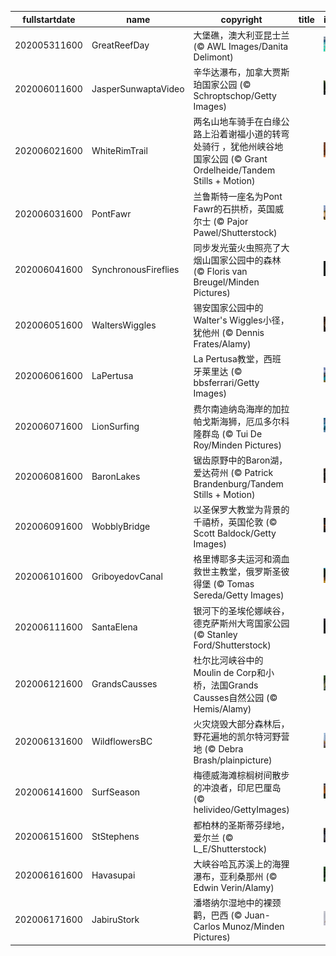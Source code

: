 |fullstartdate|name|copyright|title|image|
|--|--|--|--|--|
202005311600|GreatReefDay|大堡礁，澳大利亚昆士兰 (© AWL Images/Danita Delimont)||![](/zh-CN/2020/06/202005311600GreatReefDay.jpg)|
202006011600|JasperSunwaptaVideo|辛华达瀑布，加拿大贾斯珀国家公园 (© Schroptschop/Getty Images)||![](/zh-CN/2020/06/202006011600JasperSunwaptaVideo.jpg)|
202006021600|WhiteRimTrail|两名山地车骑手在白缘公路上沿着谢福小道的转弯处骑行 ，犹他州峡谷地国家公园 (© Grant Ordelheide/Tandem Stills + Motion)||![](/zh-CN/2020/06/202006021600WhiteRimTrail.jpg)|
202006031600|PontFawr|兰鲁斯特一座名为Pont Fawr的石拱桥，英国威尔士 (© Pajor Pawel/Shutterstock)||![](/zh-CN/2020/06/202006031600PontFawr.jpg)|
202006041600|SynchronousFireflies|同步发光萤火虫照亮了大烟山国家公园中的森林 (© Floris van Breugel/Minden Pictures)||![](/zh-CN/2020/06/202006041600SynchronousFireflies.jpg)|
202006051600|WaltersWiggles|锡安国家公园中的Walter's Wiggles小径，犹他州 (© Dennis Frates/Alamy)||![](/zh-CN/2020/06/202006051600WaltersWiggles.jpg)|
202006061600|LaPertusa|La Pertusa教堂，西班牙莱里达 (© bbsferrari/Getty Images)||![](/zh-CN/2020/06/202006061600LaPertusa.jpg)|
202006071600|LionSurfing|费尔南迪纳岛海岸的加拉帕戈斯海狮，厄瓜多尔科隆群岛 (© Tui De Roy/Minden Pictures)||![](/zh-CN/2020/06/202006071600LionSurfing.jpg)|
202006081600|BaronLakes|锯齿原野中的Baron湖，爱达荷州 (© Patrick Brandenburg/Tandem Stills + Motion)||![](/zh-CN/2020/06/202006081600BaronLakes.jpg)|
202006091600|WobblyBridge|以圣保罗大教堂为背景的千禧桥，英国伦敦 (© Scott Baldock/Getty Images)||![](/zh-CN/2020/06/202006091600WobblyBridge.jpg)|
202006101600|GriboyedovCanal|格里博耶多夫运河和滴血救世主教堂，俄罗斯圣彼得堡 (© Tomas Sereda/Getty Images)||![](/zh-CN/2020/06/202006101600GriboyedovCanal.jpg)|
202006111600|SantaElena|银河下的圣埃伦娜峡谷，德克萨斯州大弯国家公园 (© Stanley Ford/Shutterstock)||![](/zh-CN/2020/06/202006111600SantaElena.jpg)|
202006121600|GrandsCausses|杜尔比河峡谷中的Moulin de Corp和小桥，法国Grands Causses自然公园 (© Hemis/Alamy)||![](/zh-CN/2020/06/202006121600GrandsCausses.jpg)|
202006131600|WildflowersBC|火灾烧毁大部分森林后，野花遍地的凯尔特河野营地 (© Debra Brash/plainpicture)||![](/zh-CN/2020/06/202006131600WildflowersBC.jpg)|
202006141600|SurfSeason|梅德威海滩棕榈树间散步的冲浪者，印尼巴厘岛 (© helivideo/GettyImages)||![](/zh-CN/2020/06/202006141600SurfSeason.jpg)|
202006151600|StStephens|都柏林的圣斯蒂芬绿地，爱尔兰 (© L_E/Shutterstock)||![](/zh-CN/2020/06/202006151600StStephens.jpg)|
202006161600|Havasupai|大峡谷哈瓦苏溪上的海狸瀑布，亚利桑那州 (© Edwin Verin/Alamy)||![](/zh-CN/2020/06/202006161600Havasupai.jpg)|
202006171600|JabiruStork|潘塔纳尔湿地中的裸颈鹳，巴西 (© Juan-Carlos Munoz/Minden Pictures)||![](/zh-CN/2020/06/202006171600JabiruStork.jpg)|

